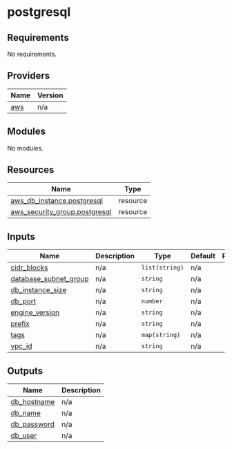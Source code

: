 # postgresql

<!-- BEGIN_TF_DOCS -->
## Requirements

No requirements.

## Providers

| Name | Version |
|------|---------|
| <a name="provider_aws"></a> [aws](#provider\_aws) | n/a |

## Modules

No modules.

## Resources

| Name | Type |
|------|------|
| [aws_db_instance.postgresql](https://registry.terraform.io/providers/hashicorp/aws/latest/docs/resources/db_instance) | resource |
| [aws_security_group.postgresql](https://registry.terraform.io/providers/hashicorp/aws/latest/docs/resources/security_group) | resource |

## Inputs

| Name | Description | Type | Default | Required |
|------|-------------|------|---------|:--------:|
| <a name="input_cidr_blocks"></a> [cidr\_blocks](#input\_cidr\_blocks) | n/a | `list(string)` | n/a | yes |
| <a name="input_database_subnet_group"></a> [database\_subnet\_group](#input\_database\_subnet\_group) | n/a | `string` | n/a | yes |
| <a name="input_db_instance_size"></a> [db\_instance\_size](#input\_db\_instance\_size) | n/a | `string` | n/a | yes |
| <a name="input_db_port"></a> [db\_port](#input\_db\_port) | n/a | `number` | n/a | yes |
| <a name="input_engine_version"></a> [engine\_version](#input\_engine\_version) | n/a | `string` | n/a | yes |
| <a name="input_prefix"></a> [prefix](#input\_prefix) | n/a | `string` | n/a | yes |
| <a name="input_tags"></a> [tags](#input\_tags) | n/a | `map(string)` | n/a | yes |
| <a name="input_vpc_id"></a> [vpc\_id](#input\_vpc\_id) | n/a | `string` | n/a | yes |

## Outputs

| Name | Description |
|------|-------------|
| <a name="output_db_hostname"></a> [db\_hostname](#output\_db\_hostname) | n/a |
| <a name="output_db_name"></a> [db\_name](#output\_db\_name) | n/a |
| <a name="output_db_password"></a> [db\_password](#output\_db\_password) | n/a |
| <a name="output_db_user"></a> [db\_user](#output\_db\_user) | n/a |
<!-- END_TF_DOCS -->